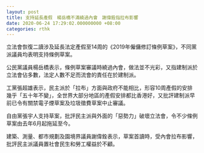 ```yaml
---
layout: post
title: 支持延長產假　楊岳橋不滿繞過內會　謝偉銓指拉布影響
date: 2020-06-24 17:29:02.000000000 +08:00
categories: rthk
---
```


立法會恢復二讀涉及延長法定產假至14周的《2019年僱傭修訂條例草案》，不同黨派議員均表明支持條例草案。

公民黨議員楊岳橋表示，條例草案審議時繞過內會，做法並不光彩，又指建制派於立法會佔多數，法定人數不足而流會的責任在於建制派。

工黨張超雄表示，民主派於「拉布」方面與政府不能相比，形容10周產假的安排幾乎「五十年不變」，全世界大部分地區的產假安排都比香港好，又批評建制派早前已令有關禁電子煙草案及垃圾徵費草案中止審議。

自由黨張宇人支持草案，批評民主派與外面的「惡勢力」破壞立法會，令不少條例草案由去年6月起拖延至今。

建築、測量、都市規劃及園境界議員謝偉銓表示，草案首讀時，受內會拉布影響，批評民主派議員置社會民生和勞工權益於不顧。
